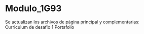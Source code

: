 # Modulo_1G93
Se actualizan los archivos de página principal y complementarias: 
Curriculum de desafio 1
Portafolio
